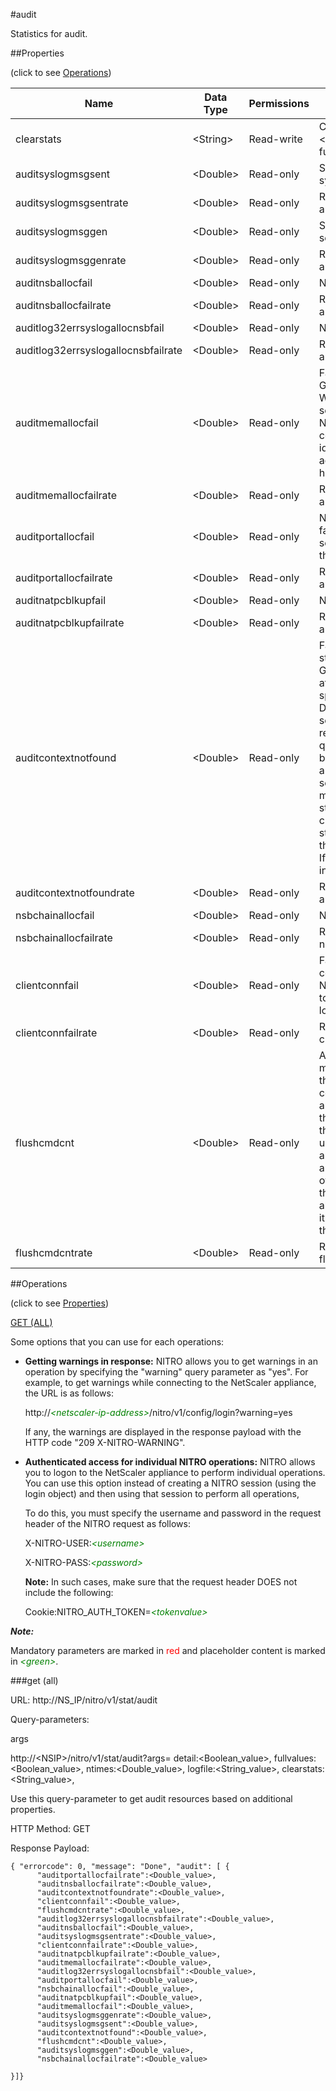 #audit

Statistics for audit.


##Properties 
<span>(click to see [Operations](#operations))</span>


<table><thead><tr><th>Name</th><th> Data Type</th><th> Permissions</th><th>Description</th></tr></thead><tbody><tr><td>clearstats</td><td>&lt;String></td><td>Read-write</td><td>Clear the statsistics / counters.&lt;br>Possible values = basic, full</td><tr><tr><td>auditsyslogmsgsent</td><td>&lt;Double></td><td>Read-only</td><td>Syslog messages sent to the syslog server(s).</td><tr><tr><td>auditsyslogmsgsentrate</td><td>&lt;Double></td><td>Read-only</td><td>Rate (/s) counter for auditsyslogmsgsent</td><tr><tr><td>auditsyslogmsggen</td><td>&lt;Double></td><td>Read-only</td><td>Syslog messages about to be sent to the syslog server.</td><tr><tr><td>auditsyslogmsggenrate</td><td>&lt;Double></td><td>Read-only</td><td>Rate (/s) counter for auditsyslogmsggen</td><tr><tr><td>auditnsballocfail</td><td>&lt;Double></td><td>Read-only</td><td>NAT allocation failed.</td><tr><tr><td>auditnsballocfailrate</td><td>&lt;Double></td><td>Read-only</td><td>Rate (/s) counter for auditnsballocfail</td><tr><tr><td>auditlog32errsyslogallocnsbfail</td><td>&lt;Double></td><td>Read-only</td><td>Nsb allocation failed.</td><tr><tr><td>auditlog32errsyslogallocnsbfailrate</td><td>&lt;Double></td><td>Read-only</td><td>Rate (/s) counter for auditlog32errsyslogallocnsbfail</td><tr><tr><td>auditmemallocfail</td><td>&lt;Double></td><td>Read-only</td><td>Failures in allocation of Access Gateway context structure. When an Access Gateway session is established, the NetScaler creates an internal context structure , which identifies the user and the IP address from which the user has logged in.</td><tr><tr><td>auditmemallocfailrate</td><td>&lt;Double></td><td>Read-only</td><td>Rate (/s) counter for auditmemallocfail</td><tr><tr><td>auditportallocfail</td><td>&lt;Double></td><td>Read-only</td><td>Number of times the NetScaler failed to allocate a port when sending a syslog message to the syslog server(s).</td><tr><tr><td>auditportallocfailrate</td><td>&lt;Double></td><td>Read-only</td><td>Rate (/s) counter for auditportallocfail</td><tr><tr><td>auditnatpcblkupfail</td><td>&lt;Double></td><td>Read-only</td><td>NAT lookup failed.</td><tr><tr><td>auditnatpcblkupfailrate</td><td>&lt;Double></td><td>Read-only</td><td>Rate (/s) counter for auditnatpcblkupfail</td><tr><tr><td>auditcontextnotfound</td><td>&lt;Double></td><td>Read-only</td><td>Failures in finding the context structure for an Access Gateway session during attempts to send session-specific audit messages. During an Access Gateway session, audit messages related to the session are queued up in the auditlog buffer for transmission to the audit log server(s). If the session is killed before the messages are sent, the context structure allocated at session creation is removed. This structure is needed for sending the queued auditlog messages. If it is not found, this counter is incremented.</td><tr><tr><td>auditcontextnotfoundrate</td><td>&lt;Double></td><td>Read-only</td><td>Rate (/s) counter for auditcontextnotfound</td><tr><tr><td>nsbchainallocfail</td><td>&lt;Double></td><td>Read-only</td><td>Nsb Chain allocation failed.</td><tr><tr><td>nsbchainallocfailrate</td><td>&lt;Double></td><td>Read-only</td><td>Rate (/s) counter for nsbchainallocfail</td><tr><tr><td>clientconnfail</td><td>&lt;Double></td><td>Read-only</td><td>Failures in establishment of a connection between the NetScaler and the auditserver tool (the Netscalers custom logging tool).</td><tr><tr><td>clientconnfailrate</td><td>&lt;Double></td><td>Read-only</td><td>Rate (/s) counter for clientconnfail</td><tr><tr><td>flushcmdcnt</td><td>&lt;Double></td><td>Read-only</td><td>Auditlog buffer flushes. In a multiprocessor NetScaler, both the main processor and the co-processor can generate auditlog messages and fill up the auditlog buffers. But only the primary processor can free up the buffers by sending auditlog messages to the auditlog server(s). The number of auditlog buffers is fixed. If the co-processor detects that all the auditlog buffers are full, it issues a flush command to the main processor.</td><tr><tr><td>flushcmdcntrate</td><td>&lt;Double></td><td>Read-only</td><td>Rate (/s) counter for flushcmdcnt</td><tr></tbody></table>
##Operations 
<span>(click to see [Properties](#properties))</span>


[GET (ALL)](#get-(all))


Some options that you can use for each operations:
<ul><li><p><b>Getting warnings in response:</b> NITRO allows you to get warnings in an operation by specifying the "warning" query parameter as "yes". For example, to get warnings while connecting to the NetScaler appliance, the URL is as follows:</p><p>http://<span style="color:green;font-style:italic;">&lt;netscaler-ip-address&gt;</span>/nitro/v1/config/login?warning=yes</p><p>If any, the warnings are displayed in the response payload with the HTTP code "209 X-NITRO-WARNING".</p></li><li><p><b>Authenticated access for individual NITRO operations:</b> NITRO allows you to logon to the NetScaler appliance to perform individual operations. You can use this option instead of creating a NITRO session (using the login object) and then using that session to perform all operations,</p><p>To do this, you must specify the username and password in the request header of the NITRO request as follows:</p><p>X-NITRO-USER:<span style="color:green;font-style:italic;">&lt;username&gt;</span></p><p>X-NITRO-PASS:<span style="color:green;font-style:italic;">&lt;password&gt;</span></p><p><b>Note:</b> In such cases, make sure that the request header DOES not include the following:</p><p>Cookie:NITRO_AUTH_TOKEN=<span style="color:green;font-style:italic;">&lt;tokenvalue&gt;</span></p></li></ul>



***Note:*** 
Mandatory parameters are marked in <span style="color:#FF0000;">red</span> and placeholder content is marked in <span style="color:green;font-style:italic">&lt;green&gt;</span>.

###get (all)



URL: http://NS_IP/nitro/v1/stat/audit
Query-parameters:
args
http://&lt;NSIP&gt;/nitro/v1/stat/audit?args=      detail:&lt;Boolean_value&gt;,      fullvalues:&lt;Boolean_value&gt;,      ntimes:&lt;Double_value&gt;,      logfile:&lt;String_value&gt;,      clearstats:&lt;String_value&gt;,
Use this query-parameter to get audit resources based on additional properties.



HTTP Method: GET
Response Payload: ```{ "errorcode": 0, "message": "Done", "audit": [ {      "auditportallocfailrate":<Double_value>,      "auditnsballocfailrate":<Double_value>,      "auditcontextnotfoundrate":<Double_value>,      "clientconnfail":<Double_value>,      "flushcmdcntrate":<Double_value>,      "auditlog32errsyslogallocnsbfailrate":<Double_value>,      "auditnsballocfail":<Double_value>,      "auditsyslogmsgsentrate":<Double_value>,      "clientconnfailrate":<Double_value>,      "auditnatpcblkupfailrate":<Double_value>,      "auditmemallocfailrate":<Double_value>,      "auditlog32errsyslogallocnsbfail":<Double_value>,      "auditportallocfail":<Double_value>,      "nsbchainallocfail":<Double_value>,      "auditnatpcblkupfail":<Double_value>,      "auditmemallocfail":<Double_value>,      "auditsyslogmsggenrate":<Double_value>,      "auditsyslogmsgsent":<Double_value>,      "auditcontextnotfound":<Double_value>,      "flushcmdcnt":<Double_value>,      "auditsyslogmsggen":<Double_value>,      "nsbchainallocfailrate":<Double_value>}]}```



